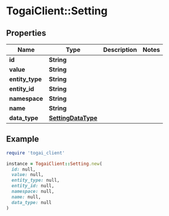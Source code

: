# TogaiClient::Setting

## Properties

| Name | Type | Description | Notes |
| ---- | ---- | ----------- | ----- |
| **id** | **String** |  |  |
| **value** | **String** |  |  |
| **entity_type** | **String** |  |  |
| **entity_id** | **String** |  |  |
| **namespace** | **String** |  |  |
| **name** | **String** |  |  |
| **data_type** | [**SettingDataType**](SettingDataType.md) |  |  |

## Example

```ruby
require 'togai_client'

instance = TogaiClient::Setting.new(
  id: null,
  value: null,
  entity_type: null,
  entity_id: null,
  namespace: null,
  name: null,
  data_type: null
)
```

